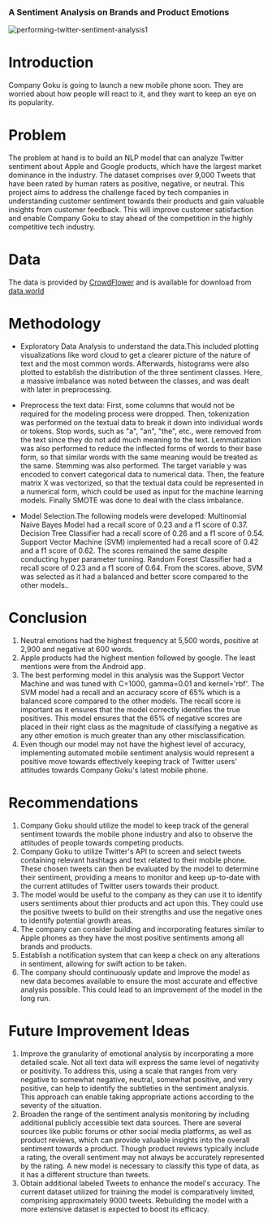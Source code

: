 ### A Sentiment Analysis on Brands and Product Emotions
![performing-twitter-sentiment-analysis1](https://user-images.githubusercontent.com/117165965/225626996-b827379b-04c7-4c15-a9ac-7e1cbdf7083d.jpg)
# Introduction
Company Goku is going to launch a new mobile phone soon. They are worried about how people will react to it, and they want to keep an eye on its popularity.

# Problem
The problem at hand is to build an NLP model that can analyze Twitter sentiment about Apple and Google products, which have the largest market dominance in the industry. The dataset comprises over 9,000 Tweets that have been rated by human raters as positive, negative, or neutral. This project aims to address the challenge faced by tech companies in understanding customer sentiment towards their products and gain valuable insights from customer feedback. This will improve customer satisfaction and enable Company Goku to stay ahead of the competition in the highly competitive tech industry.


# Data

The data is provided by [CrowdFlower](https://data.world/crowdflower) and is available for download from [data.world](https://data.world/crowdflower/brands-and-product-emotions)

# Methodology

* Exploratory Data Analysis to understand the data.This included plotting visualizations like word cloud to get a clearer picture of the nature of text and the most common words. Afterwards, histograms were also plotted to establish the distribution of the three sentiment classes. Here, a massive imbalance was noted between the classes, and was dealt with later in preprocessing.


* Preprocess the text data: First, some columns that would not be required for the modeling process were dropped. Then, tokenization was performed on the textual data to break it down into individual words or tokens. Stop words, such as "a", "an", "the", etc., were removed from the text since they do not add much meaning to the text. Lemmatization was also performed to reduce the inflected forms of words to their base form, so that similar words with the same meaning would be treated as the same. Stemming was also performed. The target variable y was encoded to convert categorical data to numerical data. Then, the feature matrix X was vectorized, so that the textual data could be represented in a numerical form, which could be used as input for the machine learning models. Finally SMOTE was done to deal with the class imbalance.

* Model Selection.The following models were developed: Multinomial Naive Bayes Model had a recall score of 0.23 and a f1 score of 0.37.
Decision Tree Classifier had a recall score of 0.26 and a f1 score of 0.54.
Support Vector Machine (SVM) implemented had a recall score of 0.42 and a f1 score of 0.62. The scores remained the same despite conducting hyper parameter tunning.
Random Forest Classifier had a recall score of 0.23 and a f1 score of 0.64.
From the scores. above, SVM was selected as it had a balanced and better score compared to the other models..

# Conclusion
1. Neutral emotions had the highest frequency at 5,500 words, positive at 2,900 and negative at 600 words.
2. Apple products had the highest mention followed by google. The least mentions were from the Android app.
3. The best performing model in this analysis was the Support Vector Machine and was tuned with  C=1000, gamma=0.01 and kernel='rbf'. The SVM model had a recall and an accuracy score of 65% which is a balanced score compared to the other models. The recall score is important as it ensures that the model correctly identifies the true positives. This model ensures that the 65% of negative scores are placed in their right class as the magnitude of classifying a negative as any other emotion is much greater than any other misclassification.
4. Even though our model may not have the highest level of accuracy, implementing automated mobile sentiment analysis would represent a positive move towards effectively keeping track of Twitter users' attitudes towards Company Goku's latest mobile phone.


# Recommendations
1. Company Goku should utilize the model to keep track of the general sentiment towards the mobile phone industry and also to observe the attitudes of people towards competing products.
2. Company Goku  to utilize Twitter's API to screen and select tweets containing relevant hashtags and text related to their mobile phone. These chosen tweets can then be evaluated by the model to determine their sentiment, providing a means to monitor and keep up-to-date with the current attitudes of Twitter users towards their product.
3. The model would be useful to the company as they can use it to identify users sentiments about thier products and act upon this. They could use the positive tweets to build on their strengths and use the negative ones to identify potential growth areas.
4. The company can consider building and incorporating features similar to Apple phones as they have the most positive sentiments among all brands and products.
5. Establish a notification system that can keep a check on any alterations in sentiment, allowing for swift action to be taken.
6. The company should continuously update and improve the model as new data becomes available to ensure the most accurate and effective analysis possible. This could lead to an improvement of the model in the long run.


# Future Improvement Ideas
1. Improve the granularity of emotional analysis by incorporating a more detailed scale. Not all text data will express the same level of negativity or positivity. To address this, using a scale that ranges from very negative to somewhat negative, neutral, somewhat positive, and very positive, can help to identify the subtleties in the sentiment analysis. This approach can enable taking appropriate actions according to the severity of the situation.
2. Broaden the range of the sentiment analysis monitoring by including additional publicly accessible text data sources. There are several sources like public forums or other social media platforms, as well as product reviews, which can provide valuable insights into the overall sentiment towards a product. Though product reviews typically include a rating, the overall sentiment may not always be accurately represented by the rating. A new model is necessary to classify this type of data, as it has a different structure than tweets.
3. Obtain additional labeled Tweets to enhance the model's accuracy. The current dataset utilized for training the model is comparatively limited, comprising approximately 9000 tweets. Rebuilding the model with a more extensive dataset is expected to boost its efficacy.
